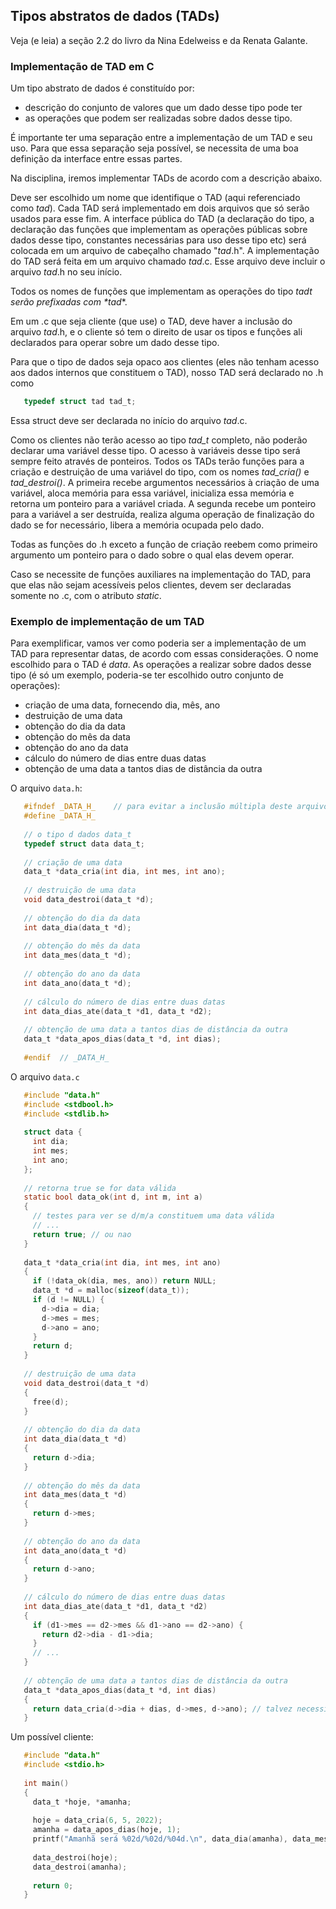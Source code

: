 ## Tipos abstratos de dados (TADs)

Veja (e leia) a seção 2.2 do livro da Nina Edelweiss e da Renata Galante.

### Implementação de TAD em C

Um tipo abstrato de dados é constituído por:
- descrição do conjunto de valores que um dado desse tipo pode ter
- as operações que podem ser realizadas sobre dados desse tipo.

É importante ter uma separação entre a implementação de um TAD e seu uso.
Para que essa separação seja possível, se necessita de uma boa definição da interface entre essas partes.

Na disciplina, iremos implementar TADs de acordo com a descrição abaixo.

Deve ser escolhido um nome que identifique o TAD (aqui referenciado como *tad*).
Cada TAD será implementado em dois arquivos que só serão usados para esse fim.
A interface pública do TAD (a declaração do tipo, a declaração das funções que implementam as operações públicas sobre dados desse tipo, constantes necessárias para uso desse tipo etc) será colocada em um arquivo de cabeçalho chamado "*tad*.h".
A implementação do TAD será feita em um arquivo chamado *tad*.c. Esse arquivo deve incluir o arquivo *tad*.h no seu início.

Todos os nomes de funções que implementam as operações do tipo *tad*_t serão prefixadas com *tad_*.

Em um .c que seja cliente (que use) o TAD, deve haver a inclusão do arquivo *tad*.h, e o cliente só tem o direito de usar os tipos e funções ali declarados para operar sobre um dado desse tipo.

Para que o tipo de dados seja opaco aos clientes (eles não tenham acesso aos dados internos que constituem o TAD), nosso TAD será declarado no .h como
```c
   typedef struct tad tad_t;
```
Essa struct deve ser declarada no início do arquivo *tad*.c.

Como os clientes não terão acesso ao tipo *tad_t* completo, não poderão declarar uma variável desse tipo.
O acesso à variáveis desse tipo será sempre feito através de ponteiros.
Todos os TADs terão funções para a criação e destruição de uma variável do tipo, com os nomes *tad_cria()* e *tad_destroi()*.
A primeira recebe argumentos necessários à criação de uma variável, aloca memória para essa variável, inicializa essa memória e retorna um ponteiro para a variável criada.
A segunda recebe um ponteiro para a variável a ser destruída, realiza alguma operação de finalização do dado se for necessário, libera a memória ocupada pelo dado.

Todas as funções do .h exceto a função de criação reebem como primeiro argumento um ponteiro para o dado sobre o qual elas devem operar.

Caso se necessite de funções auxiliares na implementação do TAD, para que elas não sejam acessíveis pelos clientes, devem ser declaradas somente no .c, com o atributo *static*.

### Exemplo de implementação de um TAD

Para exemplificar, vamos ver como poderia ser a implementação de um TAD para representar datas, de acordo com essas considerações.
O nome escolhido para o TAD é *data*.
As operações a realizar sobre dados desse tipo (é só um exemplo, poderia-se ter escolhido outro conjunto de operações):
- criação de uma data, fornecendo dia, mês, ano
- destruição de uma data
- obtenção do dia da data
- obtenção do mês da data
- obtenção do ano da data
- cálculo do número de dias entre duas datas
- obtenção de uma data a tantos dias de distância da outra

O arquivo `data.h`:
```c
   #ifndef _DATA_H_    // para evitar a inclusão múltipla deste arquivo
   #define _DATA_H_
   
   // o tipo d dados data_t
   typedef struct data data_t;
   
   // criação de uma data
   data_t *data_cria(int dia, int mes, int ano);
   
   // destruição de uma data
   void data_destroi(data_t *d);
   
   // obtenção do dia da data
   int data_dia(data_t *d);
   
   // obtenção do mês da data
   int data_mes(data_t *d);
   
   // obtenção do ano da data
   int data_ano(data_t *d);
   
   // cálculo do número de dias entre duas datas
   int data_dias_ate(data_t *d1, data_t *d2);
   
   // obtenção de uma data a tantos dias de distância da outra
   data_t *data_apos_dias(data_t *d, int dias);
   
   #endif  // _DATA_H_
```
O arquivo `data.c`
```c
   #include "data.h"
   #include <stdbool.h>
   #include <stdlib.h>
   
   struct data {
     int dia;
     int mes;
     int ano;
   };
   
   // retorna true se for data válida
   static bool data_ok(int d, int m, int a)
   {
     // testes para ver se d/m/a constituem uma data válida
     // ...
     return true; // ou nao
   }
   
   data_t *data_cria(int dia, int mes, int ano)
   {
     if (!data_ok(dia, mes, ano)) return NULL;
     data_t *d = malloc(sizeof(data_t));
     if (d != NULL) {
       d->dia = dia;
       d->mes = mes;
       d->ano = ano;
     }
     return d;
   }
   
   // destruição de uma data
   void data_destroi(data_t *d)
   {
     free(d);
   }
   
   // obtenção do dia da data
   int data_dia(data_t *d)
   {
     return d->dia;
   }
   
   // obtenção do mês da data
   int data_mes(data_t *d)
   {
     return d->mes;
   }
   
   // obtenção do ano da data
   int data_ano(data_t *d)
   {
     return d->ano;
   }
   
   // cálculo do número de dias entre duas datas
   int data_dias_ate(data_t *d1, data_t *d2)
   {
     if (d1->mes == d2->mes && d1->ano == d2->ano) {
       return d2->dia - d1->dia;
     }
     // ...
   }
   
   // obtenção de uma data a tantos dias de distância da outra
   data_t *data_apos_dias(data_t *d, int dias)
   {
     return data_cria(d->dia + dias, d->mes, d->ano); // talvez necessite refinamentos
   }
```
Um possível cliente:
```c
   #include "data.h"
   #include <stdio.h>
   
   int main()
   {
     data_t *hoje, *amanha;
     
     hoje = data_cria(6, 5, 2022);
     amanha = data_apos_dias(hoje, 1);
     printf("Amanhã será %02d/%02d/%04d.\n", data_dia(amanha), data_mes(amanha), data_ano(amanha));
     
     data_destroi(hoje);
     data_destroi(amanha);
     
     return 0;
   }
```
